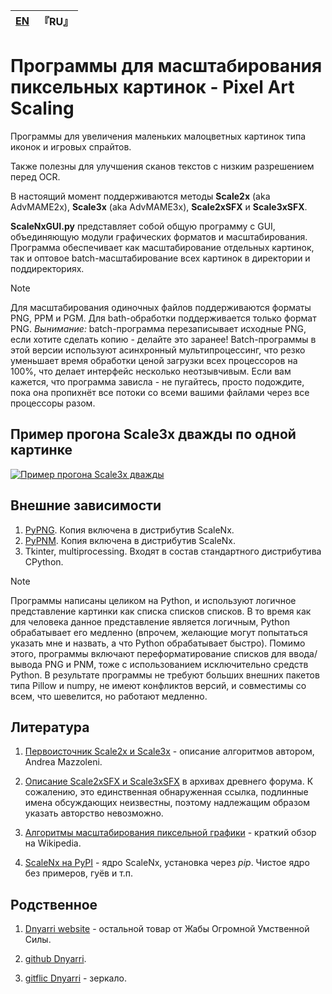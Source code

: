 
| [EN](README.md) | 『RU』 |
| --- | --- |

# Программы для масштабирования пиксельных картинок - Pixel Art Scaling

Программы для увеличения маленьких малоцветных картинок типа иконок и игровых спрайтов.

Также полезны для улучшения сканов текстов с низким разрешением перед OCR.

В настоящий момент поддерживаются методы **Scale2x** (aka AdvMAME2x), **Scale3x** (aka AdvMAME3x), **Scale2xSFX** и **Scale3xSFX**.

**ScaleNxGUI.py** представляет собой общую программу с GUI, объединяющую модули графических форматов и масштабирования. Программа обеспечивает как масштабирование отдельных картинок, так и оптовое batch-масштабирование всех картинок в директории и поддиректориях.

> [!NOTE]
> Для масштабирования одиночных файлов поддерживаются форматы PNG, PPM и PGM. Для bath-обработки поддерживается только формат PNG. *Вынимание:* batch-программа перезаписывает исходные PNG, если хотите сделать копию - делайте это заранее! Batch-программы в этой версии используют асинхронный мультипроцессинг, что резко уменьшает время обработки ценой загрузки всех процессоров на 100%, что делает интерфейс несколько неотзывчивым. Если вам кажется, что программа зависла - не пугайтесь, просто подождите, пока она пропихнёт все потоки со всеми вашими файлами через все процессоры разом.  

## Пример прогона Scale3x дважды по одной картинке

[![Пример прогона Scale3x дважды](https://dnyarri.github.io/imgscalenx/x3x3.png)](https://dnyarri.github.io/scalenx.html)

## Внешние зависимости

1. [PyPNG](https://gitlab.com/drj11/pypng). Копия включена в дистрибутив ScaleNx.
2. [PyPNM](https://pypi.org/project/PyPNM/). Копия включена в дистрибутив ScaleNx.
3. Tkinter, multiprocessing. Входят в состав стандартного дистрибутива CPython.

> [!NOTE]
> Программы написаны целиком на Python, и используют логичное представление картинки как списка списков списков.
> В то время как для человека данное представление является логичным, Python обрабатывает его медленно (впрочем, желающие могут попытаться указать мне и назвать, а что Python обрабатывает быстро).
> Помимо этого, программы включают переформатирование списков для ввода/вывода PNG и PNM, тоже с использованием исключительно средств Python.
> В результате программы не требуют больших внешних пакетов типа Pillow и numpy, не имеют конфликтов версий, и совместимы со всем, что шевелится, но работают медленно.

## Литература

1. [Первоисточник Scale2x и Scale3x](https://www.scale2x.it/algorithm) - описание алгоритмов автором, Andrea Mazzoleni.

2. [Описание Scale2xSFX и Scale3xSFX](https://web.archive.org/web/20160527015550/https://libretro.com/forums/archive/index.php?t-1655.html) в архивах древнего форума. К сожалению, это единственная обнаруженная ссылка, подлинные имена обсуждающих неизвестны, поэтому надлежащим образом указать авторство невозможно.

3. [Алгоритмы масштабирования пиксельной графики](https://ru.wikipedia.org/wiki/Алгоритмы_масштабирования_пиксельной_графики) - краткий обзор на Wikipedia.

4. [ScaleNx на PyPI](https://pypi.org/project/ScaleNx/) - ядро ScaleNx, установка через *pip*. Чистое ядро без примеров, гуёв и т.п.

## Родственное

1. [Dnyarri website](https://dnyarri.github.io) - остальной товар от Жабы Огромной Умственной Силы.

2. [github Dnyarri](https://github.com/Dnyarri).

3. [gitflic Dnyarri](https://gitflic.ru/user/dnyarri) - зеркало.
